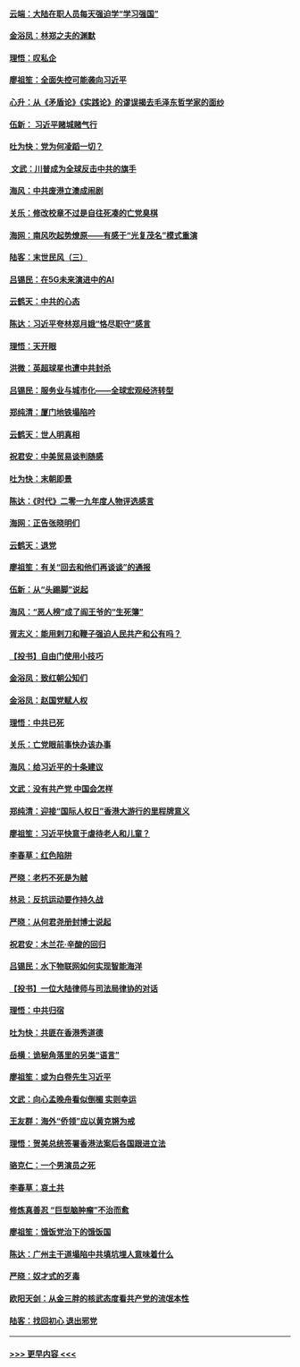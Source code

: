 #### [云端：大陆在职人员每天强迫学“学习强国”](../pages/nsc993/n11738735.md?t=12230333) 
#### [金浴凤：林郑之夫的渊默](../pages/nsc993/n11737735.md?t=12230333) 
#### [理悟：叹私企](../pages/nsc993/n11737715.md?t=12230333) 
#### [廖祖笙：全面失控可能袭向习近平](../pages/nsc993/n11737704.md?t=12230333) 
#### [心升：从《矛盾论》《实践论》的谬误揭去毛泽东哲学家的面纱](../pages/nsc993/n11736962.md?t=12230333) 
#### [伍新： 习近平赌城赌气行](../pages/nsc993/n11736929.md?t=12230333) 
#### [吐为快：党为何凌蹈一切？](../pages/nsc993/n11736915.md?t=12230333) 
#### [ 文武：川普成为全球反击中共的旗手](../pages/nsc993/n11736882.md?t=12230333) 
#### [海风：中共废港立澳成闹剧](../pages/nsc993/n11735857.md?t=12230333) 
#### [关乐：修改校章不过是自往死凑的亡党臭棋](../pages/nsc993/n11735097.md?t=12230333) 
#### [海网：南风吹起势燎原——有感于“光复茂名”模式重演](../pages/nsc993/n11732308.md?t=12230333) 
#### [陆客：末世民风（三）](../pages/nsc993/n11732211.md?t=12230333) 
#### [吕锡民：在5G未来演进中的AI](../pages/nsc993/n11730010.md?t=12230333) 
#### [云鹤天：中共的心态](../pages/nsc993/n11729906.md?t=12230333) 
#### [陈达：习近平夸林郑月娥“恪尽职守”感言](../pages/nsc993/n11729881.md?t=12230333) 
#### [理悟：天开眼](../pages/nsc993/n11729699.md?t=12230333) 
#### [洪微：英超球星也遭中共封杀](../pages/nsc993/n11727243.md?t=12230333) 
#### [吕锡民：服务业与城市化——全球宏观经济转型](../pages/nsc993/n11725845.md?t=12230333) 
#### [郑纯清：厦门地铁塌陷吟](../pages/nsc993/n11725813.md?t=12230333) 
#### [云鹤天：世人明真相](../pages/nsc993/n11725621.md?t=12230333) 
#### [祝君安：中美贸易谈判随感](../pages/nsc993/n11725609.md?t=12230333) 
#### [吐为快：末朝即景](../pages/nsc993/n11723365.md?t=12230333) 
#### [陈达：《时代》二零一九年度人物评选感言](../pages/nsc993/n11723337.md?t=12230333) 
#### [海网：正告张晓明们](../pages/nsc993/n11723228.md?t=12230333) 
#### [云鹤天：退党](../pages/nsc993/n11723056.md?t=12230333) 
#### [廖祖笙：有关“回去和他们再谈谈”的通报](../pages/nsc993/n11722442.md?t=12230333) 
#### [伍新：从“头踢脚”说起](../pages/nsc993/n11722429.md?t=12230333) 
#### [海风：“恶人榜”成了阎王爷的“生死簿”](../pages/nsc993/n11722272.md?t=12230333) 
#### [胥志义：能用剌刀和鞭子强迫人民共产和公有吗？](../pages/nsc993/n11720569.md?t=12230333) 
#### [【投书】自由门使用小技巧](../pages/nsc993/n11720180.md?t=12230333) 
#### [金浴凤：致红朝公知们](../pages/nsc993/n11720563.md?t=12230333) 
#### [金浴凤：赵国党赋人权](../pages/nsc993/n11720533.md?t=12230333) 
#### [理悟：中共已死](../pages/nsc993/n11720233.md?t=12230333) 
#### [关乐：亡党眼前事快办该办事](../pages/nsc993/n11719160.md?t=12230333) 
#### [海风：给习近平的十条建议](../pages/nsc993/n11717616.md?t=12230333) 
#### [文武：没有共产党 中国会怎样](../pages/nsc993/n11717584.md?t=12230333) 
#### [郑纯清：迎接“国际人权日”香港大游行的里程牌意义](../pages/nsc993/n11717417.md?t=12230333) 
#### [廖祖笙：习近平快意于虐待老人和儿童？](../pages/nsc993/n11715313.md?t=12230333) 
#### [李春草：红色陷阱](../pages/nsc993/n11715029.md?t=12230333) 
#### [严晓：老朽不死是为贼](../pages/nsc993/n11712910.md?t=12230333) 
#### [林忌：反抗运动要作持久战](../pages/nsc993/n11712623.md?t=12230333) 
#### [严晓：从何君尧册封博士说起](../pages/nsc993/n11712465.md?t=12230333) 
#### [祝君安：木兰花·辛酸的回归](../pages/nsc993/n11712381.md?t=12230333) 
#### [吕锡民：水下物联网如何实现智能海洋](../pages/nsc993/n11711158.md?t=12230333) 
#### [【投书】一位大陆律师与司法局律协的对话](../pages/nsc993/n11709675.md?t=12230333) 
#### [理悟：中共归宿](../pages/nsc993/n11710059.md?t=12230333) 
#### [吐为快：共匪在香港秀道德](../pages/nsc993/n11709979.md?t=12230333) 
#### [岳横：诡秘角落里的另类“语言”](../pages/nsc993/n11709792.md?t=12230333) 
#### [廖祖笙：或为白卷先生习近平](../pages/nsc993/n11708330.md?t=12230333) 
#### [文武：向心孟晚舟看似倒楣 实则幸运](../pages/nsc993/n11708236.md?t=12230333) 
#### [王友群：海外“侨领”应以黄克锵为戒](../pages/nsc993/n11706176.md?t=12230333) 
#### [理悟：贺美总统签署香港法案后各国跟进立法](../pages/nsc993/n11706853.md?t=12230333) 
#### [骆克仁：一个男演员之死](../pages/nsc993/n11706677.md?t=12230333) 
#### [李春草：哀土共](../pages/nsc993/n11706255.md?t=12230333) 
#### [修炼真善忍 “巨型脑肿瘤”不治而愈](../pages/nsc993/n11705340.md?t=12230333) 
#### [廖祖笙：饿饭党治下的饿饭国](../pages/nsc993/n11705085.md?t=12230333) 
#### [陈达：广州主干道塌陷中共填坑埋人意味着什么](../pages/nsc993/n11705046.md?t=12230333) 
#### [严晓：奴才式的歹毒](../pages/nsc993/n11704826.md?t=12230333) 
#### [欧阳天剑：从金三胖的核武态度看共产党的流氓本性](../pages/nsc993/n11702238.md?t=12230333) 
#### [陆客：找回初心 退出邪党](../pages/nsc993/n11702213.md?t=12230333) 

----
#### [ >>> 更早内容 <<< ](../indexes/nsc993-earlier.md)
